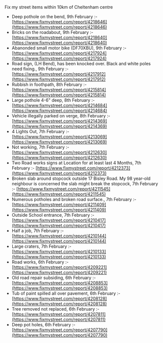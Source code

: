 Fix my street items within 10km of Cheltenham centre

<!-- fix_marker starts -->

- Deep pothole on the bend, 9th February :- [https://www.fixmystreet.com/report/4218646](https://www.fixmystreet.com/report/4218646)
- Bricks on the roadabout, 9th February :- [https://www.fixmystreet.com/report/4218640](https://www.fixmystreet.com/report/4218640)
- Abanonded small motor bike (DF70XBU), 9th February :- [https://www.fixmystreet.com/report/4217924](https://www.fixmystreet.com/report/4217924)
- Road sign, (LH Bend), has been knocked over. Black and white poles need fixing., 9th February :- [https://www.fixmystreet.com/report/4217912](https://www.fixmystreet.com/report/4217912)
- Rubbish in foothpath, 8th February :- [https://www.fixmystreet.com/report/4215814](https://www.fixmystreet.com/report/4215814)
- Large pothole 4-6" deep, 8th February :- [https://www.fixmystreet.com/report/4214684](https://www.fixmystreet.com/report/4214684)
- Vehicle illegally parked on verge, 8th February :- [https://www.fixmystreet.com/report/4214369](https://www.fixmystreet.com/report/4214369)
- 4 Lights Out, 7th February :- [https://www.fixmystreet.com/report/4213069](https://www.fixmystreet.com/report/4213069)
- Not working, 7th February :- [https://www.fixmystreet.com/report/4212630](https://www.fixmystreet.com/report/4212630)
- Two Road works signs at Location for at least last 4 Months, 7th February :- [https://www.fixmystreet.com/report/4212373](https://www.fixmystreet.com/report/4212373)
- Broken slab around stopcock outside 17 Bisley Road. My 98 year-old neighbour is concerned the slab might break the stopcock, 7th February :- [https://www.fixmystreet.com/report/4211545](https://www.fixmystreet.com/report/4211545)
- Numerous potholes and broken road surface., 7th February :- [https://www.fixmystreet.com/report/4211409](https://www.fixmystreet.com/report/4211409)
- Outside School entrance, 7th February :- [https://www.fixmystreet.com/report/4210417](https://www.fixmystreet.com/report/4210417)
- Half a job, 7th February :- [https://www.fixmystreet.com/report/4210144](https://www.fixmystreet.com/report/4210144)
- Large craters, 7th February :- [https://www.fixmystreet.com/report/4210133](https://www.fixmystreet.com/report/4210133)
- Road works, 6th February :- [https://www.fixmystreet.com/report/4209221](https://www.fixmystreet.com/report/4209221)
- Old road repair subsiding, 6th February :- [https://www.fixmystreet.com/report/4208853](https://www.fixmystreet.com/report/4208853)
- Tub of paint spilled all over pavement, 6th February :- [https://www.fixmystreet.com/report/4208128](https://www.fixmystreet.com/report/4208128)
- Tree removed not replaced, 6th February :- [https://www.fixmystreet.com/report/4207811](https://www.fixmystreet.com/report/4207811)
- Deep pot holes, 6th February :- [https://www.fixmystreet.com/report/4207790](https://www.fixmystreet.com/report/4207790)

<!-- fix_marker ends -->